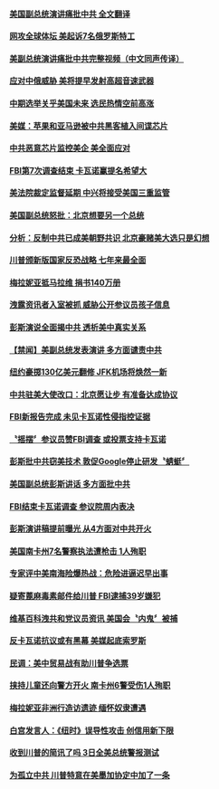 #### [美国副总统演讲痛批中共 全文翻译](../pages/news203/a1394198.md?t=10060331) 

#### [网攻全球体坛 美起诉7名俄罗斯特工](../pages/news203/a1394178.md?t=10060331) 

#### [美副总统演讲痛批中共完整视频（中文同声传译）](../pages/news203/a1394065.md?t=10060331) 

#### [应对中俄威胁 美将提早发射高超音速武器](../pages/news203/a1394147.md?t=10060331) 

#### [中期选举关乎美国未来 选民热情空前高涨](../pages/news203/a1394127.md?t=10060331) 

#### [美媒：苹果和亚马逊被中共黑客植入间谍芯片](../pages/news203/a1394165.md?t=10060331) 

#### [中共恶意芯片监控美企 美全面应对](../pages/news203/a1394110.md?t=10060331) 

#### [FBI第7次调查结束 卡瓦诺赢提名希望大](../pages/news203/a1394112.md?t=10060331) 

#### [美法院裁定监督延期 中兴将接受美国三重监管](../pages/news203/a1394101.md?t=10060331) 

#### [美国副总统怒批：北京想要另一个总统](../pages/news203/a1394027.md?t=10060331) 

#### [分析：反制中共已成美朝野共识 北京豪赌美大选只是幻想](../pages/news203/a1394071.md?t=10060331) 

#### [川普颁新版国家反恐战略 七年来最全面](../pages/news203/a1394111.md?t=10060331) 

#### [梅拉妮亚抵马拉维 捐书140万册](../pages/news203/a1394093.md?t=10060331) 

#### [洩露资讯者入室被抓 威胁公开参议员孩子信息](../pages/news203/a1394118.md?t=10060331) 

#### [彭斯演说全面揭中共 透析美中真实关系](../pages/news203/a1394117.md?t=10060331) 

#### [【禁闻】美副总统发表演讲 多方面谴责中共](../pages/news203/a1394105.md?t=10060331) 

#### [纽约豪掷130亿美元翻修 JFK机场将焕然一新](../pages/news203/a1394100.md?t=10060331) 

#### [中共驻美大使改口：北京愿让步 有准备达成协议](../pages/news203/a1394058.md?t=10060331) 

#### [FBI新报告完成  未见卡瓦诺性侵指控证据](../pages/news203/a1394096.md?t=10060331) 

#### [〝摇摆〞参议员赞FBI调查 或投票支持卡瓦诺](../pages/news203/a1394094.md?t=10060331) 

#### [彭斯批中共窃美技术 敦促Google停止研发〝蜻蜓〞](../pages/news203/a1394080.md?t=10060331) 

#### [美国副总统彭斯讲话 多方面批中共](../pages/news203/a1394063.md?t=10060331) 

#### [FBI结束卡瓦诺调查 参议院周内表决](../pages/news203/a1394062.md?t=10060331) 

#### [彭斯演讲稿提前曝光 从4方面对中共开火](../pages/news203/a1394060.md?t=10060331) 

#### [美国南卡州7名警察执法遭枪击  1人殉职](../pages/news203/a1394056.md?t=10060331) 

#### [专家评中美南海险爆热战：危险进逼迟早出事](../pages/news203/a1393991.md?t=10060331) 

#### [疑寄蓖麻毒素邮件给川普 FBI逮捕39岁嫌犯](../pages/news203/a1394046.md?t=10060331) 

#### [维基百科洩共和党议员资讯 美国会〝内鬼〞被捕](../pages/news203/a1393987.md?t=10060331) 

#### [反卡瓦诺抗议或有黑幕 美媒起底索罗斯](../pages/news203/a1393976.md?t=10060331) 

#### [民调：美中贸易战有助川普争选票](../pages/news203/a1393986.md?t=10060331) 

#### [挟持儿童还向警方开火 南卡州6警受伤1人殉职](../pages/news203/a1393992.md?t=10060331) 

#### [梅拉妮亚非洲行造访遗迹 缅怀奴隶遭遇](../pages/news203/a1393960.md?t=10060331) 

#### [白宫发言人：《纽时》误导性攻击 创信用新下限](../pages/news203/a1393983.md?t=10060331) 

#### [收到川普的简讯了吗 3日全美总统警报测试](../pages/news203/a1393966.md?t=10060331) 

#### [为孤立中共 川普特意在美墨加协定中加了一条](../pages/news203/a1393946.md?t=10060331) 

